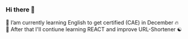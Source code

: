 ### Hi there 👋

🌱 I’am currently learning English to get certified (CAE) in December 🔥<br/>
🐝 After that I'll contiune learning REACT and improve URL-Shortener ☯
